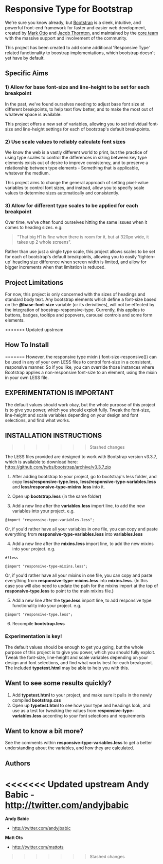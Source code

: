 # Responsive Type for Bootstrap

We're sure you know already, but [Bootstrap](http://getbootstrap.com) is a sleek, intuitive, and powerful front-end framework for faster and easier web development, created by [Mark Otto](http://twitter.com/mdo) and [Jacob Thornton](http://twitter.com/fat), and maintained by the [core team](https://github.com/twbs?tab=members) with the massive support and involvement of the community.

This project has been created to add some additional 'Responsive Type' related functionality to boostrap implementations, which bootstrap doesn't yet have by default.

## Specific Aims

### 1) Allow for base font-size and line-height to be set for each breakpoint

In the past, we've found ourselves needing to adjust base font size at different breakpoints, to help text flow better, and to make the most out of whatever space is available. 

This project offers a new set of variables, allowing you to set individual font-size and line-height settings for each of bootstrap's default breakpoints.

### 2) Use scale values to reliably calculate font sizes

We know the web is a vastly different world to print, but the practice of using type scales to control the differences in sizing between key type elements exists out of desire to improve consistency, and to preserve a relationship between type elements - Something that is applicable, whatever the medium.

This project aims to change the general approach of setting pixel-value variables to control font sizes, and instead, allow you to specify scale values to determine sizes automatically and consistently.

### 3) Allow for different type scales to be applied for each breakpoint

Over time, we've often found ourselves hitting the same issues when it comes to heading sizes. e.g. 
> "That big H1 is fine when there is room for it, but at 320px wide, it takes up 2 whole screens". 

Rather than use just a single type scale, this project allows scales to be set for each of bootstrap's default breakpoints, allowing you to easily 'tighten-up' heading size difference when screen width is limited, and allow for bigger increments when that limitation is reduced.

## Project Limitations

For now, this project is only concerned with the sizes of headings and standard body text. Any bootstrap elements which define a font-size based on the **@base-font-size** variable (or its derivitives), will not be effected by the integration of boostrap-responsive-type. Currently, this applies to buttons, badges, tooltips and popovers, carousel controls and some form elements.

<<<<<<< Updated upstream
## How To Install
=======
However, the responsive type mixin (.font-size-responsive()) can be used in any of your own LESS files to control font-size in a consistent, responsive manner. So if you like, you can override those instances where Bootstrap applies a non-responsive font-size to an element, using the mixin in your own LESS file.

## EXPERIMENTATION IS IMPORTANT

The default values should work okay, but the whole purpose of this project is to give you power, which you should exploit fully. Tweak the font-size, line-height and scale variables depending on your design and font selections, and find what works.

## INSTALLATION INSTRUCTIONS
>>>>>>> Stashed changes

The LESS files provided are designed to work with Bootstrap version v3.3.7, which is available to download here:
<https://github.com/twbs/bootstrap/archive/v3.3.7.zip>

1) After adding bootstrap to your project, go to bootstrap's less folder, and copy **less/responsive-type.less**, **less/responsive-type-variables.less** and **less/responsive-type-mixins.less** into it.

2) Open up **bootstrap.less** (in the same folder)

3) Add a new line after the **variables.less** import line, to add the new variables into your project. e.g. 
```
@import "responsive-type-variables.less";
```

Or, if you'd rather have all your variables in one file, you can copy and paste everything from **responsive-type-variables.less** into **variables.less** 

4) Add a new line after the **mixins.less** import line, to add the new mixins into your project. e.g.
```
#!less

@import "responsive-type-mixins.less";
```

Or, if you'd rather have all your mixins in one file, you can copy and paste everything from **responsive-type-mixins.less** into **mixins.less**. (In this case you will also need to update the path for the mixins import at the top of **responsive-type.less** to point to the main mixins file.)

5) Add a new line after the **type.less** import line, to add responsive type functionality into your project. e.g. 
```
@import "responsive-type.less";
```

6) Recompile **bootstrap.less**

### Experimentation is key!

The default values should be enough to get you going, but the whole purpose of this project is to give you power, which you should fully exploit. Tweak the font-size, line-height and scale variables depending on your design and font selections, and find what works best for each breakpoint. The included **typetest.html** may be able to help you with this.

## Want to see some results quickly?

1. Add **typetest.html** to your project, and make sure it pulls in the newly compiled **bootstrap.css**
2. Open up **typetest.html** to see how your type and headings look, and use as a test for tweaking the values from **responsive-type-variables.less** according to your font selections and requirements

## Want to know a bit more?

See the comments within **responsive-type-variables.less** to get a better understanding about the variables, and how they are calculated. 

## Authors

<<<<<<< Updated upstream
**Andy Babic** - <http://twitter.com/andyjbabic>
=======
**Andy Babic**

- <http://twitter.com/andyjbabic>

**Matt Ots**

- <http://twitter.com/mattots>
>>>>>>> Stashed changes
